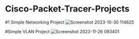 # Cisco-Packet-Tracer-Projects

#1 Simple Networking Project
![Screenshot 2023-10-30 114625](https://github.com/anurag-singh123/Cisco-Packet-Tracer-Projects/assets/89740673/2ae2a7ec-3dba-4a74-897b-0d5ead361813)

#Simple VLAN Project
![Screenshot 2023-11-26 093401](https://github.com/anurag-singh123/Cisco-Packet-Tracer-Projects/assets/89740673/c9ceba43-d9c1-430a-89e1-2314bd67c4b4)
